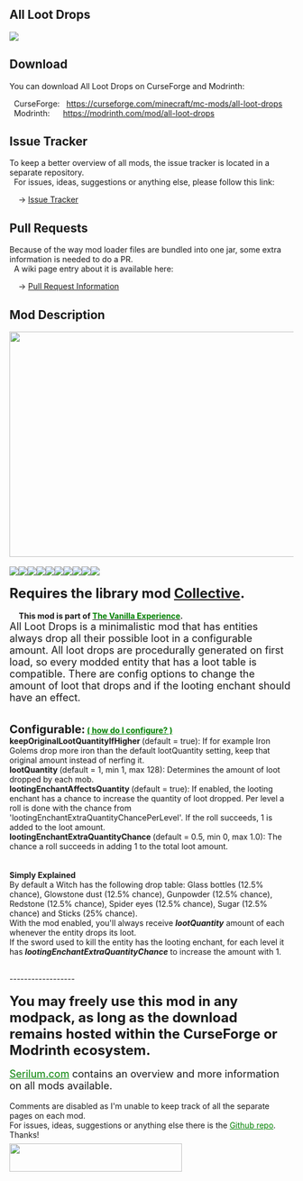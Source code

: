<h2>All Loot Drops</h2>
<p><a href="https://github.com/Serilum/All-Loot-Drops"><img src="https://serilum.com/assets/data/logo/all-loot-drops.png"></a></p><h2>Download</h2>
<p>You can download All Loot Drops on CurseForge and Modrinth:</p><p>&nbsp;&nbsp;CurseForge: &nbsp;&nbsp;<a href="https://curseforge.com/minecraft/mc-mods/all-loot-drops">https://curseforge.com/minecraft/mc-mods/all-loot-drops</a><br>&nbsp;&nbsp;Modrinth: &nbsp;&nbsp;&nbsp;&nbsp;&nbsp;<a href="https://modrinth.com/mod/all-loot-drops">https://modrinth.com/mod/all-loot-drops</a></p>
<h2>Issue Tracker</h2>
<p>To keep a better overview of all mods, the issue tracker is located in a separate repository.<br>&nbsp;&nbsp;For issues, ideas, suggestions or anything else, please follow this link:</p>
<p>&nbsp;&nbsp;&nbsp;&nbsp;-> <a href="https://github.com/ricksouth/serilum-mc-mods/issues">Issue Tracker</a></p>
<h2>Pull Requests</h2>
<p>Because of the way mod loader files are bundled into one jar, some extra information is needed to do a PR.<br>&nbsp;&nbsp;A wiki page entry about it is available here:</p>
<p>&nbsp;&nbsp;&nbsp;&nbsp;-> <a href="https://github.com/ricksouth/serilum-mc-mods/wiki/Pull-Request-Information">Pull Request Information</a></p>
<h2>Mod Description</h2>
<p><a href="https://serilum.com/" rel="nofollow"><img src="https://github.com/ricksouth/serilum-mc-mods/raw/master/description/a1.jpg" alt="" width="838" height="400"></a><br><br><img src="https://github.com/ricksouth/serilum-mc-mods/raw/master/description/Versions/header.png"><a href="https://legacy.curseforge.com/minecraft/mc-mods/all-loot-drops/files/all?filter-status=1&filter-game-version=1738749986:75125" rel="nofollow"><img src="https://github.com/ricksouth/serilum-mc-mods/raw/master/description/Versions/1_20.png"></a><a href="https://legacy.curseforge.com/minecraft/mc-mods/all-loot-drops/files/all?filter-status=1&filter-game-version=1738749986:73407" rel="nofollow"><img src="https://github.com/ricksouth/serilum-mc-mods/raw/master/description/Versions/1_19.png"></a><a href="https://legacy.curseforge.com/minecraft/mc-mods/all-loot-drops/files/all?filter-status=1&filter-game-version=1738749986:73250" rel="nofollow"><img src="https://github.com/ricksouth/serilum-mc-mods/raw/master/description/Versions/1_18.png"></a><a href="https://legacy.curseforge.com/minecraft/mc-mods/all-loot-drops/files/all?filter-status=1&filter-game-version=1738749986:73242" rel="nofollow"><img src="https://github.com/ricksouth/serilum-mc-mods/raw/master/description/Versions/1_17.png"></a><a href="https://legacy.curseforge.com/minecraft/mc-mods/all-loot-drops/files/all?filter-status=1&filter-game-version=1738749986:70886" rel="nofollow"><img src="https://github.com/ricksouth/serilum-mc-mods/raw/master/description/Versions/1_16.png"></a><a href="https://legacy.curseforge.com/minecraft/mc-mods/all-loot-drops/files/all?filter-status=1&filter-game-version=1738749986:68722" rel="nofollow"><img src="https://github.com/ricksouth/serilum-mc-mods/raw/master/description/Versions/1_15.png"></a><a href="https://legacy.curseforge.com/minecraft/mc-mods/all-loot-drops/files/all?filter-status=1&filter-game-version=1738749986:64806" rel="nofollow"><img src="https://github.com/ricksouth/serilum-mc-mods/raw/master/description/Versions/1_14.png"></a><a href="https://legacy.curseforge.com/minecraft/mc-mods/all-loot-drops/files/all?filter-status=1&filter-game-version=1738749986:55023" rel="nofollow"><img src="https://github.com/ricksouth/serilum-mc-mods/raw/master/description/Versions/1_13.png"></a><a href="https://legacy.curseforge.com/minecraft/mc-mods/all-loot-drops/files/all?filter-status=1&filter-game-version=1738749986:628" rel="nofollow"><img src="https://github.com/ricksouth/serilum-mc-mods/raw/master/description/Versions/1_12.png"></a><br><br><strong><span style="font-size:24px">Requires the library mod&nbsp;<a style="font-size:24px" href="https://www.curseforge.com/minecraft/mc-mods/collective" rel="nofollow">Collective</a>.</span></strong><br><br><strong>&nbsp; &nbsp; &nbsp;This mod is part of <a href="https://curseforge.com/minecraft/modpacks/the-vanilla-experience" rel="nofollow"><span style="color:#008000">The Vanilla Experience</span></a>.<br></strong><span style="font-size:18px">All Loot Drops is a minimalistic mod that has entities always drop all their possible loot in a configurable amount. All loot drops are procedurally generated on first load, so every modded entity that has a loot table is compatible. There are config options to change the amount of loot that drops and if the looting enchant should have an effect.</span><br><br><br><strong><strong><span style="font-size:20px">Configurable:</span> <span style="color:#008000;font-size:14px"><a style="color:#008000" href="https://github.com/ricksouth/serilum-mc-mods/wiki/how-to-configure-mods" rel="nofollow">(&nbsp;how do I configure?&nbsp;)</a></span></strong><br><strong>keepOriginalLootQuantityIfHigher </strong></strong>(default = true): If for example Iron Golems drop more iron than the default lootQuantity setting, keep that original amount instead of nerfing it.<br><strong><strong>lootQuantity </strong></strong>(default = 1, min 1, max 128): Determines the amount of loot dropped by each mob.<br><strong><strong>lootingEnchantAffectsQuantity </strong></strong>(default = true): If enabled, the looting enchant has a chance to increase the quantity of loot dropped. Per level a roll is done with the chance from 'lootingEnchantExtraQuantityChancePerLevel'. If the roll succeeds, 1 is added to the loot amount.<br><strong><strong>lootingEnchantExtraQuantityChance </strong></strong>(default = 0.5, min 0, max 1.0): The chance a roll succeeds in adding 1 to the total loot amount.<br><br><br><span style="font-size:14px"><strong>Simply Explained</strong></span><br>By default a Witch has the following drop table:&nbsp;Glass bottles&nbsp;(12.5% chance),&nbsp;Glowstone dust&nbsp;(12.5% chance),&nbsp;Gunpowder&nbsp;(12.5% chance), Redstone&nbsp;(12.5% chance),&nbsp;Spider eyes&nbsp;(12.5% chance),&nbsp;Sugar&nbsp;(12.5% chance) and&nbsp;Sticks&nbsp;(25% chance).<br>With the mod enabled, you'll always receive&nbsp;<strong><em>lootQuantity</em></strong> amount of each whenever the entity drops its loot.<br>If the sword used to kill the entity has the looting enchant, for each level it has&nbsp;<em><strong>lootingEnchantExtraQuantityChance</strong> </em>to increase the amount with 1.</p>
<p><br>------------------<br><br><span style="font-size:24px"><strong>You may freely use this mod in any modpack, as long as the download remains hosted within the CurseForge or Modrinth ecosystem.</strong></span><br><br><span style="font-size:18px"><a style="font-size:18px;color:#008000" href="https://serilum.com/" rel="nofollow">Serilum.com</a> contains an overview and more information on all mods available.</span><br><br><span style="font-size:14px">Comments are disabled as I'm unable to keep track of all the separate pages on each mod.</span><span style="font-size:14px"><br>For issues, ideas, suggestions or anything else there is the&nbsp;<a style="font-size:14px;color:#008000" href="https://github.com/ricksouth/serilum-mc-mods/" rel="nofollow">Github repo</a>. Thanks!</span><span style="font-size:6px"><br><br></span><a href="https://ricksouth.com/donate" rel="nofollow"><img src="https://raw.githubusercontent.com/ricksouth/serilum-mc-mods/master/description/Shields/donation_rounded.svg" alt="" width="306" height="50"></a></p>
